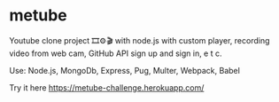 # metube
Youtube clone project 🎞⚙🎬 with node.js with custom player, recording video from web cam, GitHub API sign up and sign in, e t c.

Use:
Node.js,
MongoDb,
Express,
Pug,
Multer,
Webpack,
Babel

Try it here https://metube-challenge.herokuapp.com/
